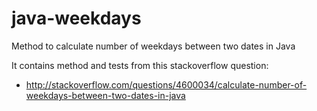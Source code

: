 # java-weekdays

Method to calculate number of weekdays between two dates in Java

It contains method and tests from this stackoverflow question:
 - http://stackoverflow.com/questions/4600034/calculate-number-of-weekdays-between-two-dates-in-java